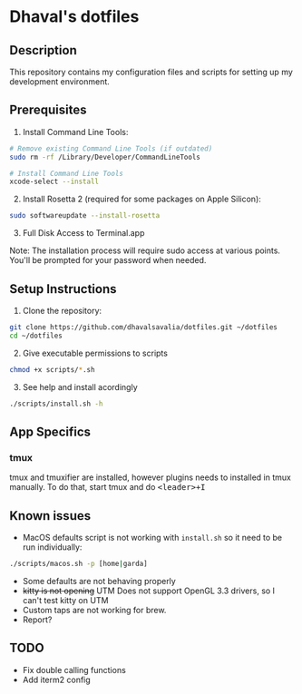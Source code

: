 # Dhaval's dotfiles

## Description
This repository contains my configuration files and scripts for setting up my development environment.

## Prerequisites

1. Install Command Line Tools:
```bash
# Remove existing Command Line Tools (if outdated)
sudo rm -rf /Library/Developer/CommandLineTools

# Install Command Line Tools
xcode-select --install
```

2. Install Rosetta 2 (required for some packages on Apple Silicon):
```bash
sudo softwareupdate --install-rosetta
```

3. Full Disk Access to Terminal.app

Note: The installation process will require sudo access at various points. You'll be prompted for your password when needed.

## Setup Instructions
1. Clone the repository:
```bash
git clone https://github.com/dhavalsavalia/dotfiles.git ~/dotfiles
cd ~/dotfiles
```

2. Give executable permissions to scripts
```bash
chmod +x scripts/*.sh
```

3. See help and install acordingly
```bash
./scripts/install.sh -h
```

## App Specifics

### tmux

tmux and tmuxifier are installed, however plugins needs to installed in tmux manually.
To  do that, start tmux and do <kbd><leader\>+I</kbd>

## Known issues

* MacOS defaults script is not working with `install.sh` so it need to be run individually:
```bash
./scripts/macos.sh -p [home|garda]
```

* Some defaults are not behaving properly
* ~~kitty is not opening~~ UTM Does not support OpenGL 3.3 drivers, so I can't test kitty on UTM
* Custom taps are not working for brew.
* Report?

## TODO

* Fix double calling functions
* Add iterm2 config

